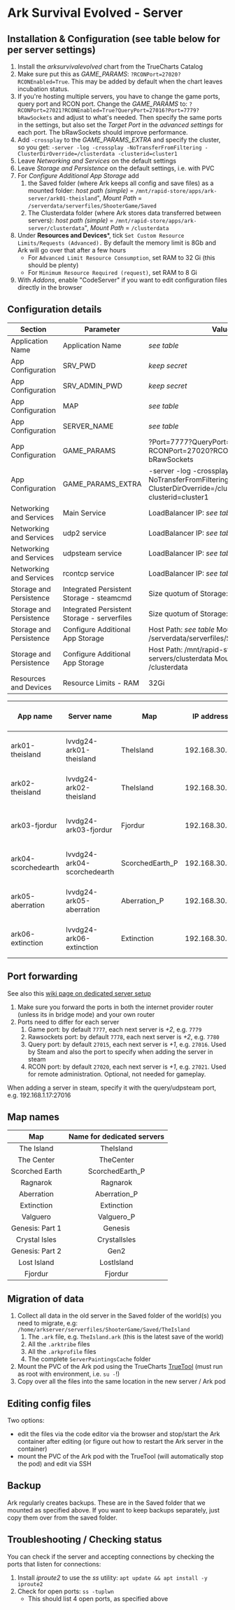 # Ark Survival Evolved - Server

## Installation & Configuration (see table below for per server settings)
1. Install the _arksurvivalevolved_ chart from the TrueCharts Catalog
1. Make sure put this as _GAME_PARAMS_: `?RCONPort=27020?RCONEnabled=True`. This may be added by default when the chart leaves incubation status.
1. If you're hosting multiple servers, you have to change the game ports, query port and RCON port. Change the _GAME_PARAMS_ to: `?RCONPort=27021?RCONEnabled=True?QueryPort=27016?Port=7779?bRawSockets` and adjust to what's needed. Then specify the same ports in the settings, but also set the _Target Port_ in the *advanced settings* for each port. The bRawSockets should improve performance.
1. Add `-crossplay` to the _GAME_PARAMS_EXTRA_ and specify the cluster, so you get: `-server -log -crossplay -NoTransferFromFiltering -ClusterDirOverride=/clusterdata -clusterid=cluster1`
1. Leave _Networking and Services_ on the default settings
1. Leave _Storage and Persistence_ on the default settings, i.e. with PVC
1. For _Configure Additional App Storage_ add 
   1. the Saved folder (where Ark keeps all config and save files) as a mounted folder: _host path (simple)_ = `/mnt/rapid-store/apps/ark-server/ark01-theisland`", _Mount Path_ = `/serverdata/serverfiles/ShooterGame/Saved`
   1. The Clusterdata folder (where Ark stores data transferred between servers): _host path (simple)_ = `/mnt/rapid-store/apps/ark-server/clusterdata`", _Mount Path_ = `/clusterdata`
1. Under **Resources and Devices***, tick `Set Custom Resource Limits/Requests (Advanced).` By default the memory limit is 8Gb and Ark will go over that after a few hours
   - For `Advanced Limit Resource Consumption`, set RAM to 32 Gi (this should be plenty)
   - For `Minimum Resource Required (request)`, set RAM to 8 Gi
1. With _Addons_, enable "CodeServer" if you want to edit configuration files directly in the browser

## Configuration details

| Section                 | Parameter                                   | Value                                                                                                 |
|-------------------------|---------------------------------------------|-------------------------------------------------------------------------------------------------------|
| Application Name        | Application Name                            | _see table_                                                                                           |
| App Configuration       | SRV_PWD                                     | _keep secret_                                                                                         |
| App Configuration       | SRV_ADMIN_PWD                               | _keep secret_                                                                                         |
| App Configuration       | MAP                                         | _see table_                                                                                           |
| App Configuration       | SERVER_NAME                                 | _see table_                                                                                           |
| App Configuration       | GAME_PARAMS                                 | ?Port=7777?QueryPort=27015?RCONPort=27020?RCONEnabled=True?bRawSockets                                |
| App Configuration       | GAME_PARAMS_EXTRA                           | -server -log -crossplay -NoTransferFromFiltering -ClusterDirOverride=/clusterdata -clusterid=cluster1 |
| Networking and Services | Main Service                                | LoadBalancer IP: _see table_ Port: 7777                                                               |
| Networking and Services | udp2 service                                | LoadBalancer IP: _see table_ Port: 7778                                                               |
| Networking and Services | udpsteam service                            | LoadBalancer IP: _see table_ Port: 27015                                                              |
| Networking and Services | rcontcp service                             | LoadBalancer IP: _see table_ Port: 27020                                                              |
| Storage and Persistence | Integrated Persistent Storage - steamcmd    | Size quotum of Storage: 25Gi                                                                          |
| Storage and Persistence | Integrated Persistent Storage - serverfiles | Size quotum of Storage: 25Gi                                                                          |
| Storage and Persistence | Configure Additional App Storage            | Host Path: _see table_ Mount Path: /serverdata/serverfiles/ShooterGame/Saved                          |
| Storage and Persistence | Configure Additional App Storage            | Host Path: /mnt/rapid-store/apps/ark-servers/clusterdata Mount Path: /clusterdata                     |
| Resources and Devices   | Resource Limits - RAM                       | 32Gi                                                                                                  |



| App name            | Server name                 | Map             | IP address    | Additional app storage - host path                   | Additional app storage - mount path       |
|---------------------|-----------------------------|-----------------|---------------|------------------------------------------------------|-------------------------------------------|
| ark01-theisland     | lvvdg24-ark01-theisland     | TheIsland       | 192.168.30.51 | /mnt/rapid-store/apps/ark-server/ark01-theisland     | /serverdata/serverfiles/Shootergame/Saved |
| ark02-theisland     | lvvdg24-ark02-theisland     | TheIsland       | 192.168.30.52 | /mnt/rapid-store/apps/ark-server/ark02-theisland     | /serverdata/serverfiles/Shootergame/Saved |
| ark03-fjordur       | lvvdg24-ark03-fjordur       | Fjordur         | 192.168.30.53 | /mnt/rapid-store/apps/ark-server/ark03-fjordur       | /serverdata/serverfiles/Shootergame/Saved |
| ark04-scorchedearth | lvvdg24-ark04-scorchedearth | ScorchedEarth_P | 192.168.30.54 | /mnt/rapid-store/apps/ark-server/ark04-scorchedearth | /serverdata/serverfiles/Shootergame/Saved |
| ark05-aberration    | lvvdg24-ark05-aberration    | Aberration_P    | 192.168.30.55 | /mnt/rapid-store/apps/ark-server/ark05-aberration    | /serverdata/serverfiles/Shootergame/Saved |
| ark06-extinction    | lvvdg24-ark06-extinction    | Extinction      | 192.168.30.56 | /mnt/rapid-store/apps/ark-server/ark06-extinction    | /serverdata/serverfiles/Shootergame/Saved |


## Port forwarding
See also this [wiki page on dedicated server setup](https://ark.fandom.com/wiki/Dedicated_server_setup)
1. Make sure you forward the ports in both the internet provider router (unless its in bridge mode) and your own router
1. Ports need to differ for each server
   1. Game port: by default `7777`, each next server is *+2*, e.g. `7779`
   1. Rawsockets port: by default `7778`, each next server is *+2*, e.g. `7780`
   1. Query port: by default `27015`, each next server is *+1*, e.g. `27016`. Used by Steam and also the port to specify when adding the server in steam
   1. RCON port: by default `27020`, each next server is *+1*, e.g. `27021`. Used for remote administration. Optional, not needed for gameplay.
   
When adding a server in steam, specify it with the query/udpsteam port, e.g. 192.168.1.17:27016

## Map names

|       Map       | Name for dedicated servers  |
|:---------------:|:---------------------------:|
| The Island      | TheIsland                   |
| The Center      | TheCenter                   |
| Scorched Earth  | ScorchedEarth_P             |
| Ragnarok        | Ragnarok                    |
| Aberration      | Aberration_P                |
| Extinction      | Extinction                  |
| Valguero        | Valguero_P                  |
| Genesis: Part 1 | Genesis                     |
| Crystal Isles   | CrystalIsles                |
| Genesis: Part 2 | Gen2                        |
| Lost Island     | LostIsland                  |
| Fjordur         | Fjordur                     |

## Migration of data
1. Collect all data in the old server in the Saved folder of the world(s) you need to migrate, e.g: `/home/arkserver/serverfiles/ShooterGame/Saved/TheIsland`
   1. The `.ark` file, e.g. `TheIsland.ark` (this is the latest save of the world)
   1. All the `.arktribe` files
   1. All the `.arkprofile` files
   1. The complete `ServerPaintingsCache` folder
1. Mount the PVC of the Ark pod using the TrueCharts [TrueTool](https://github.com/truecharts/truetool) (must run as root with environment, i.e. `su -`!)
1. Copy over all the files into the same location in the new server / Ark pod

## Editing config files
Two options:
- edit the files via the code editor via the browser and stop/start the Ark container after editing (or figure out how to restart the Ark server in the container)
- mount the PVC of the Ark pod with the TrueTool (will automatically stop the pod) and edit via SSH

## Backup
Ark regularly creates backups. These are in the Saved folder that we mounted as specified above. If you want to keep backups separately, just copy them over from the saved folder.

## Troubleshooting / Checking status
You can check if the server and accepting connections by checking the ports that listen for connections:
1. Install *iproute2* to use the *ss* utility: `apt update && apt install -y iproute2`
1. Check for open ports: `ss -tuplwn`
   - This should list 4 open ports, as specified above
   

